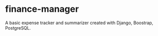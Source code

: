 # finance-manager

A basic expense tracker and summarizer created with Django, Boostrap, PostgreSQL. 
